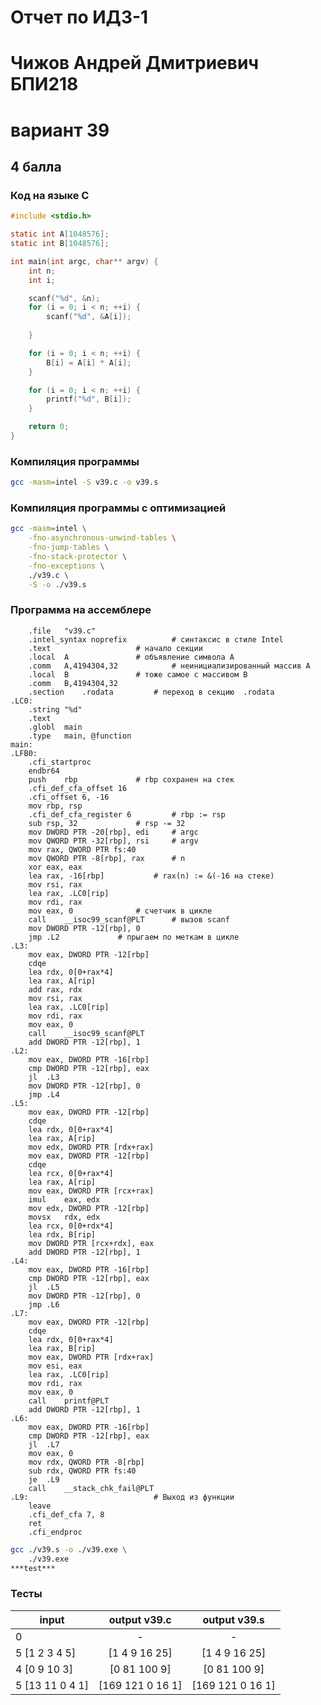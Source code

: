 # Отчет по ИДЗ-1
# Чижов Андрей Дмитриевич БПИ218
# вариант 39

## 4 балла
### Код на языке C
```c
#include <stdio.h>

static int A[1048576];
static int B[1048576];

int main(int argc, char** argv) {
    int n;
    int i;

    scanf("%d", &n);
    for (i = 0; i < n; ++i) {
        scanf("%d", &A[i]);
        
    }

    for (i = 0; i < n; ++i) {
    	B[i] = A[i] * A[i];
    }

    for (i = 0; i < n; ++i) {
    	printf("%d", B[i]);
    }

    return 0;
}
```

### Компиляция программы
```sh
gcc -masm=intel -S v39.c -o v39.s
```

### Компиляция программы с оптимизацией
```sh
gcc -masm=intel \
    -fno-asynchronous-unwind-tables \
    -fno-jump-tables \
    -fno-stack-protector \
    -fno-exceptions \
    ./v39.c \
    -S -o ./v39.s
```

### Программа на ассемблере
```assembly
    .file	"v39.c"
	.intel_syntax noprefix			# синтаксис в стиле Intel
	.text					# начало секции
	.local	A				# объявление символа A
	.comm	A,4194304,32			# неинициализированный массив А
	.local	B				# тоже самое с массивом В
	.comm	B,4194304,32			
	.section	.rodata			# переход в секцию  .rodata
.LC0:
	.string	"%d"
	.text
	.globl	main
	.type	main, @function
main:
.LFB0:
	.cfi_startproc
	endbr64
	push	rbp				# rbp сохранен на стек
	.cfi_def_cfa_offset 16			
	.cfi_offset 6, -16
	mov	rbp, rsp
	.cfi_def_cfa_register 6			# rbp := rsp
	sub	rsp, 32				# rsp -= 32
	mov	DWORD PTR -20[rbp], edi		# argc
	mov	QWORD PTR -32[rbp], rsi		# argv
	mov	rax, QWORD PTR fs:40		
	mov	QWORD PTR -8[rbp], rax		# n
	xor	eax, eax			
	lea	rax, -16[rbp] 			# rax(n) := &(-16 на стеке) 
	mov	rsi, rax
	lea	rax, .LC0[rip]
	mov	rdi, rax
	mov	eax, 0				# счетчик в цикле
	call	__isoc99_scanf@PLT		# вызов scanf 
	mov	DWORD PTR -12[rbp], 0		
	jmp	.L2				# прыгаем по меткам в цикле
.L3:						
	mov	eax, DWORD PTR -12[rbp]
	cdqe
	lea	rdx, 0[0+rax*4]
	lea	rax, A[rip]
	add	rax, rdx
	mov	rsi, rax
	lea	rax, .LC0[rip]
	mov	rdi, rax
	mov	eax, 0
	call	__isoc99_scanf@PLT
	add	DWORD PTR -12[rbp], 1
.L2:
	mov	eax, DWORD PTR -16[rbp]
	cmp	DWORD PTR -12[rbp], eax
	jl	.L3
	mov	DWORD PTR -12[rbp], 0
	jmp	.L4
.L5:
	mov	eax, DWORD PTR -12[rbp]
	cdqe
	lea	rdx, 0[0+rax*4]
	lea	rax, A[rip]
	mov	edx, DWORD PTR [rdx+rax]
	mov	eax, DWORD PTR -12[rbp]
	cdqe
	lea	rcx, 0[0+rax*4]
	lea	rax, A[rip]
	mov	eax, DWORD PTR [rcx+rax]
	imul	eax, edx
	mov	edx, DWORD PTR -12[rbp]
	movsx	rdx, edx
	lea	rcx, 0[0+rdx*4]
	lea	rdx, B[rip]
	mov	DWORD PTR [rcx+rdx], eax
	add	DWORD PTR -12[rbp], 1
.L4:
	mov	eax, DWORD PTR -16[rbp]
	cmp	DWORD PTR -12[rbp], eax
	jl	.L5
	mov	DWORD PTR -12[rbp], 0
	jmp	.L6
.L7:
	mov	eax, DWORD PTR -12[rbp]
	cdqe
	lea	rdx, 0[0+rax*4]
	lea	rax, B[rip]
	mov	eax, DWORD PTR [rdx+rax]
	mov	esi, eax
	lea	rax, .LC0[rip]
	mov	rdi, rax
	mov	eax, 0
	call	printf@PLT
	add	DWORD PTR -12[rbp], 1
.L6:
	mov	eax, DWORD PTR -16[rbp]
	cmp	DWORD PTR -12[rbp], eax
	jl	.L7
	mov	eax, 0
	mov	rdx, QWORD PTR -8[rbp]
	sub	rdx, QWORD PTR fs:40
	je	.L9
	call	__stack_chk_fail@PLT
.L9:							# Выход из функции
	leave					
	.cfi_def_cfa 7, 8
	ret
	.cfi_endproc
```

```sh
gcc ./v39.s -o ./v39.exe \
    ./v39.exe
***test***
```

### Тесты

| input  | output v39.c            | output v39.s           |
|-----------------|:---------------:|:---------------:|
| 0 | - | - |
| 5 [1 2 3 4 5]       | [1 4 9 16 25]     | [1 4 9 16 25]     |
| 4 [0 9 10 3]    | [0 81 100 9] | [0 81 100 9] |
| 5 [13 11 0 4 1]| [169 121 0 16 1]|[169 121 0 16 1]|
